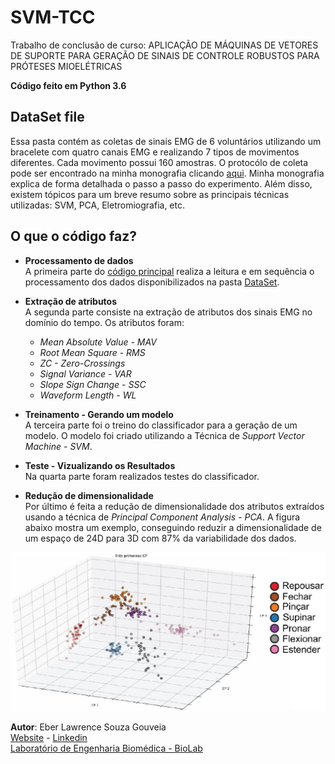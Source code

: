 ﻿# SVM-TCC
Trabalho de conclusão de curso: APLICAÇÃO DE MÁQUINAS DE VETORES DE SUPORTE PARA GERAÇÃO DE SINAIS DE CONTROLE ROBUSTOS PARA PRÓTESES MIOELÉTRICAS

**Código feito em Python 3.6**

## DataSet file
Essa pasta contém as coletas de sinais EMG de 6 voluntários utilizando um bracelete com quatro canais EMG e realizando 7 tipos de movimentos diferentes. Cada movimento possui 160 amostras. O protocólo de coleta pode ser encontrado na minha monografia clicando [aqui](https://repositorio.ufu.br/handle/123456789/22274). Minha monografia explica de forma detalhada o passo a passo do experimento. Além disso, existem tópicos para um breve resumo sobre as principais técnicas utilizadas: SVM, PCA, Eletromiografia, etc.

## O que o código faz?

* **Processamento de dados**  
A primeira parte do [código principal](https://github.com/eberlawrence/SVM-TCC/blob/master/TrabalhoFinal.py) realiza a leitura e em sequência o processamento dos dados disponibilizados na pasta [DataSet](https://github.com/eberlawrence/SVM-TCC/tree/master/DataSet).

* **Extração de atributos**  
A segunda parte consiste na extração de atributos dos sinais EMG no domínio do tempo. Os atributos foram:
	* *Mean Absolute Value - MAV*
	* *Root Mean Square - RMS*
	* *ZC - Zero-Crossings*
	* *Signal Variance - VAR*
	* *Slope Sign Change - SSC*
	* *Waveform Length - WL*

* **Treinamento - Gerando um modelo**  
A terceira parte foi o treino do classificador para a geração de um modelo. O modelo foi criado utilizando a Técnica de *Support Vector Machine - SVM*.

* **Teste - Vizualizando os Resultados**  
Na quarta parte foram realizados testes do classificador.

* **Redução de dimensionalidade**  
Por último é feita a redução de dimensionalidade dos atributos extraídos usando a técnica de *Principal Component Analysis - PCA*. A figura abaixo mostra um exemplo, conseguindo reduzir a dimensionalidade de um espaço de 24D para 3D com 87% da variabilidade dos dados.

![PCA reduction](https://github.com/eberlawrence/SVM-TCC/blob/master/DataSet/SVM-PCA.JPG)


**Autor**: Eber Lawrence Souza Gouveia  
[Website](https://eberlawrence.github.io/) - [Linkedin](https://www.linkedin.com/in/ebersoulz/)  
[Laboratório de Engenharia Biomédica - BioLab](http://www.biolab.eletrica.ufu.br/)



